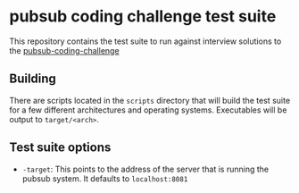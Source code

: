 # pubsub coding challenge test suite

This repository contains the test suite to run against interview solutions to the [pubsub-coding-challenge](https://github.com/pusher/pubsub-coding-challenge)

## Building

There are scripts located in the `scripts` directory that will build the test suite for a few different
architectures and operating systems. Executables will be output to `target/<arch>`.

## Test suite options

- `-target`: This points to the address of the server that is running the pubsub system. It defaults
to `localhost:8081`
